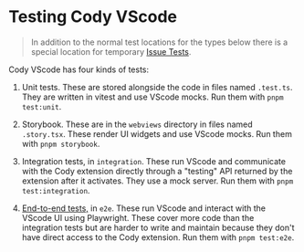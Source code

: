 # Testing Cody VScode

> In addition to the normal test locations for the types below there is a special location for temporary [Issue Tests](issues/README.md).

Cody VScode has four kinds of tests:

1. Unit tests. These are stored alongside the code in files named `.test.ts`.
   They are written in vitest and use VScode mocks. Run them with `pnpm test:unit`.

2. Storybook. These are in the `webviews` directory in files named `.story.tsx`.
   These render UI widgets and use VScode mocks. Run them with `pnpm storybook`.

3. Integration tests, in `integration`. These run VScode and communicate with
   the Cody extension directly through a "testing" API returned by the extension
   after it activates. They use a mock server. Run them with `pnpm test:integration`.

4. [End-to-end tests,](e2e/README.md) in `e2e`. These run VScode and interact with
   the VScode UI using Playwright. These cover more code than the integration tests
   but are harder to write and maintain because they don't have direct access to the
   Cody extension. Run them with `pnpm test:e2e`.
